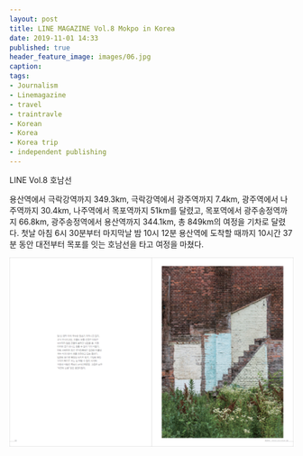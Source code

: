 ```yaml
---
layout: post
title: LINE MAGAZINE Vol.8 Mokpo in Korea
date: 2019-11-01 14:33
published: true
header_feature_image: images/06.jpg
caption:
tags:    
- Journalism
- Linemagazine
- travel
- traintravle
- Korean
- Korea
- Korea trip
- independent publishing
---
```




LINE Vol.8 호남선

용산역에서 극락강역까지 349.3km, 극락강역에서 광주역까지 7.4km, 광주역에서 나주역까지 30.4km,
나주역에서 목포역까지 51km를 달렸고, 목포역에서 광주송정역까지 66.8km, 광주송정역에서 용산역까지
344.1km, 총 849km의 여정을 기차로 달렸다. 첫날 아침 6시 30분부터 마지막날 밤 10시 12분
용산역에 도착할 때까지 10시간 37분 동안 대전부터 목포를 잇는 호남선을 타고 여정을 마쳤다.

[![Mokpo in Korea](/images/01.jpg)](/images/01.jpg)
